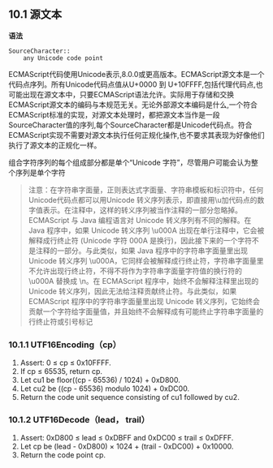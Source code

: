 ## 10.1 源文本

**语法**
```
SourceCharacter::
    any Unicode code point
```
ECMAScript代码使用Unicode表示,8.0.0或更高版本。ECMAScript源文本是一个代码点序列。所有Unicode代码点值从U+0000 到 U+10FFFF,包括代理代码点,也可能出现在源文本中，只要ECMAScript语法允许。实际用于存储和交换ECMAScript源文本的编码与本规范无关。无论外部源文本编码是什么,一个符合ECMAScript标准的实现，对源文本处理时，都把源文本当作是一段SourceCharacter值的序列,每个SourceCharacter都是Unicode代码点。符合ECMAScript实现不需要对源文本执行任何正规化操作,也不要求其表现为好像他们执行了源文本的正规化一样。

组合字符序列的每个组成部分都是单个“Unicode 字符”，尽管用户可能会认为整个序列是单个字符

> 注意：在字符串字面量，正则表达式字面量、字符串模板和标识符中，任何Unicode代码点都可以用Unicode 转义序列表示，即直接用\u加代码点的数字值表示。在注释中，这样的转义序列被当作注释的一部分忽略掉。
ECMAScript 与 Java 编程语言对 Unicode 转义序列有不同的解释。在 Java 程序中，如果 Unicode 转义序列 \u000A 出现在单行注释中，它会被解释成行终止符 (Unicode 字符 000A 是换行)，因此接下来的一个字符不是注释的一部分。与此类似，如果 Java 程序中的字符串字面量里出现 Unicode 转义序列 \u000A，它同样会被解释成行终止符，字符串字面量里不允许出现行终止符，不得不将作为字符串字面量字符值的换行符的 \u000A 替换成 \n。在 ECMAScript 程序中，始终不会解释注释里出现的 Unicode 转义序列，因此无法给注释贡献终止符。与此类似，如果 ECMAScript 程序中的字符串字面量里出现 Unicode 转义序列，它始终会贡献一个字符给字面量值，并且始终不会解释成有可能终止字符串字面量的行终止符或引号标记

### 10.1.1 UTF16Encoding（cp）
1. Assert: 0 ≤ cp ≤ 0x10FFFF.
2. If cp ≤ 65535, return cp.
3. Let cu1 be floor((cp - 65536) / 1024) + 0xD800.
4. Let cu2 be ((cp - 65536) modulo 1024) + 0xDC00.
5. Return the code unit sequence consisting of cu1 followed by cu2.

### 10.1.2 UTF16Decode（lead， trail）
1. Assert: 0xD800 ≤ lead ≤ 0xDBFF and 0xDC00 ≤ trail ≤ 0xDFFF.
2. Let cp be (lead - 0xD800) × 1024 + (trail - 0xDC00) + 0x10000.
3. Return the code point cp.
